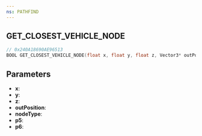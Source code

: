 ```yaml
---
ns: PATHFIND
---
```

## GET_CLOSEST_VEHICLE_NODE

```c
// 0x240A18690AE96513
BOOL GET_CLOSEST_VEHICLE_NODE(float x, float y, float z, Vector3* outPosition, int nodeType, float p5, float p6);
```

## Parameters
* **x**:
* **y**:
* **z**:
* **outPosition**:
* **nodeType**:
* **p5**:
* **p6**:
